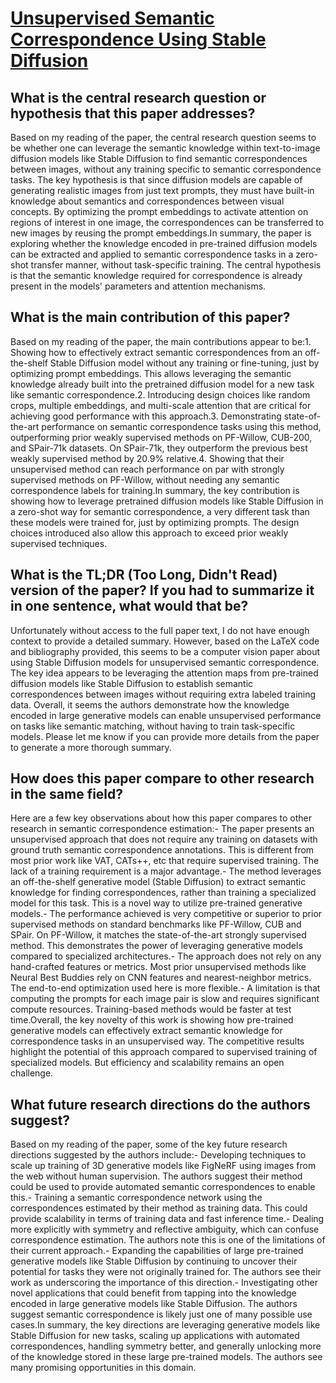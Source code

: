 # [Unsupervised Semantic Correspondence Using Stable Diffusion](https://arxiv.org/abs/2305.15581)

## What is the central research question or hypothesis that this paper addresses?

Based on my reading of the paper, the central research question seems to be whether one can leverage the semantic knowledge within text-to-image diffusion models like Stable Diffusion to find semantic correspondences between images, without any training specific to semantic correspondence tasks. The key hypothesis is that since diffusion models are capable of generating realistic images from just text prompts, they must have built-in knowledge about semantics and correspondences between visual concepts. By optimizing the prompt embeddings to activate attention on regions of interest in one image, the correspondences can be transferred to new images by reusing the prompt embeddings.In summary, the paper is exploring whether the knowledge encoded in pre-trained diffusion models can be extracted and applied to semantic correspondence tasks in a zero-shot transfer manner, without task-specific training. The central hypothesis is that the semantic knowledge required for correspondence is already present in the models' parameters and attention mechanisms.


## What is the main contribution of this paper?

Based on my reading of the paper, the main contributions appear to be:1. Showing how to effectively extract semantic correspondences from an off-the-shelf Stable Diffusion model without any training or fine-tuning, just by optimizing prompt embeddings. This allows leveraging the semantic knowledge already built into the pretrained diffusion model for a new task like semantic correspondence.2. Introducing design choices like random crops, multiple embeddings, and multi-scale attention that are critical for achieving good performance with this approach.3. Demonstrating state-of-the-art performance on semantic correspondence tasks using this method, outperforming prior weakly supervised methods on PF-Willow, CUB-200, and SPair-71k datasets. On SPair-71k, they outperform the previous best weakly supervised method by 20.9% relative.4. Showing that their unsupervised method can reach performance on par with strongly supervised methods on PF-Willow, without needing any semantic correspondence labels for training.In summary, the key contribution is showing how to leverage pretrained diffusion models like Stable Diffusion in a zero-shot way for semantic correspondence, a very different task than these models were trained for, just by optimizing prompts. The design choices introduced also allow this approach to exceed prior weakly supervised techniques.


## What is the TL;DR (Too Long, Didn't Read) version of the paper? If you had to summarize it in one sentence, what would that be?

Unfortunately without access to the full paper text, I do not have enough context to provide a detailed summary. However, based on the LaTeX code and bibliography provided, this seems to be a computer vision paper about using Stable Diffusion models for unsupervised semantic correspondence. The key idea appears to be leveraging the attention maps from pre-trained diffusion models like Stable Diffusion to establish semantic correspondences between images without requiring extra labeled training data. Overall, it seems the authors demonstrate how the knowledge encoded in large generative models can enable unsupervised performance on tasks like semantic matching, without having to train task-specific models. Please let me know if you can provide more details from the paper to generate a more thorough summary.


## How does this paper compare to other research in the same field?

Here are a few key observations about how this paper compares to other research in semantic correspondence estimation:- The paper presents an unsupervised approach that does not require any training on datasets with ground truth semantic correspondence annotations. This is different from most prior work like VAT, CATs++, etc that require supervised training. The lack of a training requirement is a major advantage.- The method leverages an off-the-shelf generative model (Stable Diffusion) to extract semantic knowledge for finding correspondences, rather than training a specialized model for this task. This is a novel way to utilize pre-trained generative models.- The performance achieved is very competitive or superior to prior supervised methods on standard benchmarks like PF-Willow, CUB and SPair. On PF-Willow, it matches the state-of-the-art strongly supervised method. This demonstrates the power of leveraging generative models compared to specialized architectures.- The approach does not rely on any hand-crafted features or metrics. Most prior unsupervised methods like Neural Best Buddies rely on CNN features and nearest-neighbor metrics. The end-to-end optimization used here is more flexible.- A limitation is that computing the prompts for each image pair is slow and requires significant compute resources. Training-based methods would be faster at test time.Overall, the key novelty of this work is showing how pre-trained generative models can effectively extract semantic knowledge for correspondence tasks in an unsupervised way. The competitive results highlight the potential of this approach compared to supervised training of specialized models. But efficiency and scalability remains an open challenge.


## What future research directions do the authors suggest?

Based on my reading of the paper, some of the key future research directions suggested by the authors include:- Developing techniques to scale up training of 3D generative models like FigNeRF using images from the web without human supervision. The authors suggest their method could be used to provide automated semantic correspondences to enable this.- Training a semantic correspondence network using the correspondences estimated by their method as training data. This could provide scalability in terms of training data and fast inference time.- Dealing more explicitly with symmetry and reflective ambiguity, which can confuse correspondence estimation. The authors note this is one of the limitations of their current approach.- Expanding the capabilities of large pre-trained generative models like Stable Diffusion by continuing to uncover their potential for tasks they were not originally trained for. The authors see their work as underscoring the importance of this direction.- Investigating other novel applications that could benefit from tapping into the knowledge encoded in large generative models like Stable Diffusion. The authors suggest semantic correspondence is likely just one of many possible use cases.In summary, the key directions are leveraging generative models like Stable Diffusion for new tasks, scaling up applications with automated correspondences, handling symmetry better, and generally unlocking more of the knowledge stored in these large pre-trained models. The authors see many promising opportunities in this domain.
